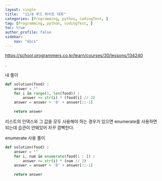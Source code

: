 ```yaml
---
layout: single
title:  "11/8 푸드 파이트 대회"
categories: [Programming, python, codingTest, ]
tag: [Programming, python, codingTest, ]
toc: true
author_profile: false
sidebar:
    nav: "docs"
---
```




https://school.programmers.co.kr/learn/courses/30/lessons/134240

 .

내 풀이

```python
def solution(food) :
    answer = ""
    for i in range(1, len(food)) :
        answer += str(i) * (food[i] // 2)
	answer = answer + '0' + answer[::-1]
    
    return answer
```



리스트의 인덱스와 그 값을 모두 사용해야 하는 경우가 있으면 enumerate를 사용하면 되는데 습관이 안돼있어 자꾸 깜빡한다.



enumerate 사용 풀이

```python
def solution(food) :
    answer = ""
    for i, num in enumerate(food[1 : ]) :
        answer += str(i) * (num // 2)
    answer = answer + '0' + answer[::-1]
    
    return answer
```

